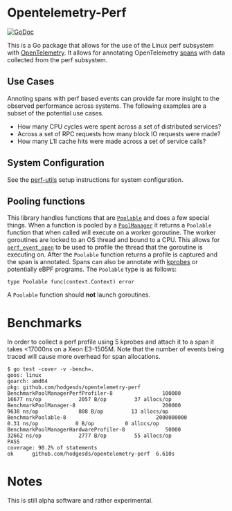# Opentelemetry-Perf
[![GoDoc](https://godoc.org/github.com/hodgesds/opentelemetry-perf?status.svg)](https://godoc.org/github.com/hodgesds/opentelemetry-perf)

This is a Go package that allows for the use of the Linux perf subsystem with
[OpenTelemetry](https://opentelemetry.io/). It allows for annotating
OpenTelemetry [spans](https://godoc.org/go.opentelemetry.io/api/trace#Span)
with data collected from the perf subsystem.

## Use Cases
Annoting spans with perf based events can provide far more insight to the observed 
performance across systems. The following examples are a subset of the potential use
cases.

- How many CPU cycles were spent across a set of distributed services?
- Across a set of RPC requests how many block IO requests were made?
- How many L1I cache hits were made across a set of service calls?

## System Configuration
See the [perf-utils](https://github.com/hodgesds/perf-utils#setup) setup
instructions for system configuration.

## Pooling functions
This library handles functions that are
[`Poolable`](https://godoc.org/github.com/hodgesds/opentelemetry-perf#Poolable)
and does a few special things. When a function is pooled by a
[`PoolManager`](https://godoc.org/github.com/hodgesds/opentelemetry-perf#PoolManager)
it returns a `Poolable` function that when called will execute on a worker
goroutine. The worker goroutines are locked to an OS thread and bound to a CPU.
This allows for
[`perf_event_open`](http://www.man7.org/linux/man-pages/man2/perf_event_open.2.html)
to be used to profile the thread that the goroutine is executing on. After the
`Poolable` function returns a profile is captured and the span is annotated.
Spans can also be annotate with
[kprobes](https://www.kernel.org/doc/html/latest/trace/kprobetrace.html) or
potentially eBPF programs. The `Poolable` type is as follows:

```
type Poolable func(context.Context) error
```

A `Poolable` function should **not** launch goroutines.

# Benchmarks
In order to collect a perf profile using 5 kprobes and attach it to a span it
takes <17000ns on a Xeon E3-1505M. Note that the number of events being traced
will cause more overhead for span allocations.

```
$ go test -cover -v -bench=.
goos: linux
goarch: amd64
pkg: github.com/hodgesds/opentelemetry-perf
BenchmarkPoolManagerPerfProfiler-8                100000             16677 ns/op            2057 B/op         37 allocs/op
BenchmarkPoolManager-8                            200000              9638 ns/op             808 B/op         13 allocs/op
BenchmarkPoolable-8                             2000000000               0.31 ns/op            0 B/op          0 allocs/op
BenchmarkPoolManagerHardwareProfiler-8             50000             32662 ns/op            2777 B/op         55 allocs/op
PASS
coverage: 90.2% of statements
ok      github.com/hodgesds/opentelemetry-perf  6.610s

```

# Notes
This is still alpha software and rather experimental.
